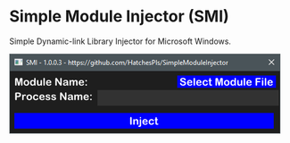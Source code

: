# Simple Module Injector (SMI)

Simple Dynamic-link Library Injector for Microsoft Windows.

![alt text](/Resources/preview_image.png)
